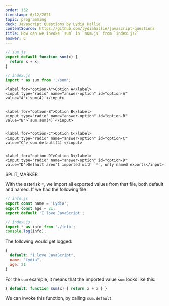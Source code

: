 ```yaml
---
order: 132
timestamp: 6/12/2021
topic: programming
deck: Javascript Questions by Lydia Hallie
contentSource: https://github.com/lydiahallie/javascript-questions
title: How can we invoke `sum` in `sum.js` from `index.js?`
answer: C
---
```


  

```javascript
// sum.js
export default function sum(x) {
  return x + x;
}

// index.js
import * as sum from './sum';
```


    <label for="option-A">Option A</label>
    <input type="radio" name="answer-option" id="option-A" value="A">`sum(4)`</input>
    

    <label for="option-B">Option B</label>
    <input type="radio" name="answer-option" id="option-B" value="B">`sum.sum(4)`</input>
    

    <label for="option-C">Option C</label>
    <input type="radio" name="answer-option" id="option-C" value="C">`sum.default(4)`</input>
    

    <label for="option-D">Option D</label>
    <input type="radio" name="answer-option" id="option-D" value="D">Default aren't imported with `*`, only named exports</input>
    




SPLIT_MARKER

With the asterisk `*`, we import all exported values from that file, both default and named. If we had the following file:

```javascript
// info.js
export const name = 'Lydia';
export const age = 21;
export default 'I love JavaScript';

// index.js
import * as info from './info';
console.log(info);
```

The following would get logged:

```javascript
{
  default: "I love JavaScript",
  name: "Lydia",
  age: 21
}
```

For the `sum` example, it means that the imported value `sum` looks like this:

```javascript
{ default: function sum(x) { return x + x } }
```

We can invoke this function, by calling `sum.default`




